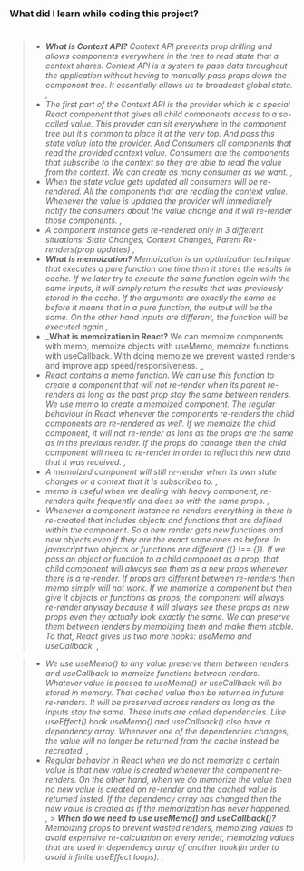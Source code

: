 ### What did I learn while coding this project?

> #
>
> - _**What is Context API?** Context API prevents prop drilling and allows components everywhere in the tree to read state that a context shares. Context API is a system to pass data throughout the application without having to manually pass props down the component tree. It essentially allows us to broadcast global state. ,_
> - _The first part of the Context API is the provider which is a special React component that gives all child components access to a so-called value. This provider can sit everywhere in the component tree but it's common to place it at the very top. And pass this state value into the provider. And Consumers all components that read the provided context value. Consumers are the components that subscribe to the context so they are able to read the value from the context. We can create as many consumer as we want. ,_
> - _When the state value gets updated all consumers will be re-rendered. All the components that are reading the context value. Whenever the value is updated the provider will immediately notify the consumers about the value change and it will re-render those components. ,_
> - _A component instance gets re-rendered only in 3 different situations: State Changes, Context Changes, Parent Re-renders(prop updates) ,_
> - _**What is memoization?** Memoization is an optimization technique that executes a pure function one time then it stores the results in cache. If we later try to execute the same function again with the same inputs, it will simply return the results that was previously stored in the cache. If the arguments are exactly the same as before it means that in a pure function, the output will be the same. On the other hand inputs are different, the function will be executed again ,_
> - _**What is memoization in React?** We can memoize components with memo, memoize objects with useMemo, memoize functions with useCallback. With doing memoize we prevent wasted renders and improve app speed/responsiveness. _
> - _React contains a memo function. We can use this function to create a component that will not re-render when its parent re-renders as long as the past prop stay the same between renders. We use memo to create a memoized component. The regular behaviour in React whenever the components re-renders the child components are re-rendered as well. If we memoize the child component, it will not re-render as lons as the props are the same as in the previous render. If the props do cahange then the child component will need to re-render in order to reflect this new data that it was received. ,_
> - _A memoized component will still re-render when its own state changes or a context that it is subscribed to. ,_
> - _memo is useful when we dealing with heavy component, re-renders quite frequently and does so with the same props. ,_
> - _Whenever a component instance re-renders everything in there is re-created that includes objects and functions that are defined within the component. So a new render gets new functions and new objects even if they are the exact same ones as before. In javascript two objects or functions are different ({} !== {}). If we pass an object or function to a child componet as a prop, that child component will always see them as a new props whenever there is a re-render. If props are different between re-renders then memo simply will not work. If we memorize a component but then give it objects or functions as props, the component will always re-render anyway because it will always see these props as new props even they actually look exactly the same. We can preserve them between renders by memoizing them and make them stable. To that, React gives us two more hooks: useMemo and useCallback. ,_

> - _We use useMemo() to any value preserve them between renders and useCallback to memoize functions between renders. Whatever value is passed to useMemo() or useCallback will be stored in memory. That cached value then be returned in future re-renders. It will be preserved across renders as long as the inputs stay the same. These inuts are called dependencies. Like useEffect() hook useMemo() and useCallback() also have a dependency array. Whenever one of the dependencies changes, the value will no longer be returned from the cache instead be recreated. ,_
> - _Regular behavior in React when we do not memorize a certain value is that new value is created whenever the component re-renders. On the other hand, when we do memorize the value then no new value is created on re-render and the cached value is returned insted. If the dependency array has changed then the new value is created as if the memorization has never happened. ,_ > _**When do we need to use useMemo() and useCallback()?** Memoizing props to prevent wasted renders, memoizing values to avoid expensive re-calculation on every render, memoizing values that are used in dependency array of another hook(in order to avoid infinite useEffect loops). ,_
>
> #
